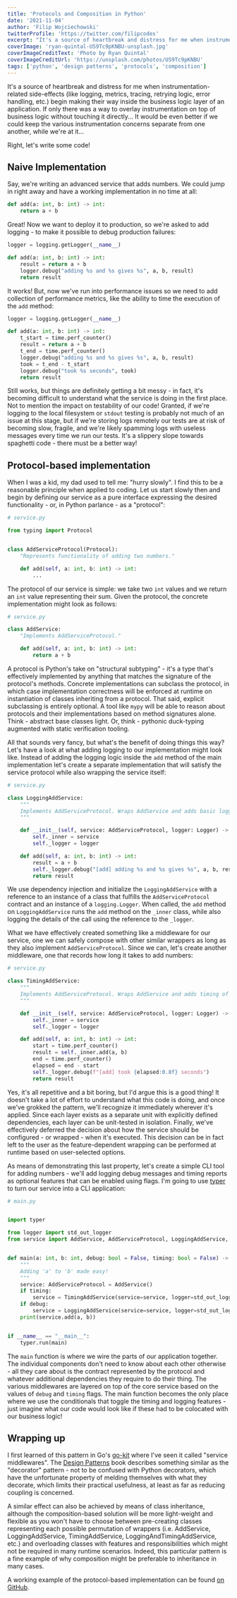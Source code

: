 ```yaml
---
title: 'Protocols and Composition in Python'
date: '2021-11-04'
author: 'Filip Wojciechowski'
twitterProfile: 'https://twitter.com/filipcodes'
excerpt: "It's a source of heartbreak and distress for me when instrumentation-related side-effects (like logging, metrics, tracing, retrying logic, error handling, etc.) begin making their way inside the business logic layer of an application. If only there was a way to overlay instrumentation on top of business logic without touching it directly... It would be even better if we could keep the various instrumentation concerns separate from one another, while we're at it..."
coverImage: 'ryan-quintal-US9Tc9pKNBU-unsplash.jpg'
coverImageCreditText: 'Photo by Ryan Quintal'
coverImageCreditUrl: 'https://unsplash.com/photos/US9Tc9pKNBU'
tags: ['python', 'design patterns', 'protocols', 'composition']
---
```


It's a source of heartbreak and distress for me when instrumentation-related
side-effects (like logging, metrics, tracing, retrying logic, error handling,
etc.) begin making their way inside the business logic layer of an application.
If only there was a way to overlay instrumentation on top of business logic
without touching it directly... It would be even better if we could keep the
various instrumentation concerns separate from one another, while we're at
it...

Right, let's write some code!

## Naive Implementation

Say, we're writing an advanced service that adds numbers. We could jump in
right away and have a working implementation in no time at all:

```python
def add(a: int, b: int) -> int:
    return a + b
```

Great! Now we want to deploy it to production, so we're asked to add logging -
to make it possible to debug production failures:

```python
logger = logging.getLogger(__name__)

def add(a: int, b: int) -> int:
    result = return a + b
    logger.debug("adding %s and %s gives %s", a, b, result)
    return result
```

It works! But, now we've run into performance issues so we need to add
collection of performance metrics, like the ability to time the execution of
the `add` method:

```python
logger = logging.getLogger(__name__)

def add(a: int, b: int) -> int:
    t_start = time.perf_counter()
    result = return a + b
    t_end = time.perf_counter()
    logger.debug("adding %s and %s gives %s", a, b, result)
    took = t_end - t_start
    logger.debug("took %s seconds", took)
    return result
```

Still works, but things are definitely getting a bit messy - in fact, it's
becoming difficult to understand what the service is doing in the first place.
Not to mention the impact on testability of our code! Granted, if we're logging
to the local filesystem or `stdout` testing is probably not much of an issue at
this stage, but if we're storing logs remotely our tests are at risk of
becoming slow, fragile, and we're likely spamming logs with useless messages
every time we run our tests. It's a slippery slope towards spaghetti code -
there must be a better way!

## Protocol-based implementation

When I was a kid, my dad used to tell me: "hurry slowly". I find this to be a
reasonable principle when applied to coding. Let us start slowly then and begin
by defining our service as a pure interface expressing the desired
functionality - or, in Python parlance - as a "protocol":

```python
# service.py

from typing import Protocol


class AddServiceProtocol(Protocol):
    "Represents functionality of adding two numbers."

    def add(self, a: int, b: int) -> int:
        ...
```

The protocol of our service is simple: we take two `int` values and we return
an `int` value representing their sum. Given the protocol, the concrete
implementation might look as follows:

```python
# service.py

class AddService:
    "Implements AddServiceProtocol."

    def add(self, a: int, b: int) -> int:
        return a + b
```

A protocol is Python's take on "structural subtyping" - it's a type that's
effectively implemented by anything that matches the signature of the
protocol's methods. Concrete implementations can subclass the protocol, in
which case implementation correctness will be enforced at runtime on
instantiation of classes inheriting from a protocol. That said, explicit
subclassing is entirely optional. A tool like `mypy` will be able to reason
about protocols and their implementations based on method signatures alone.
Think - abstract base classes light. Or, think - pythonic duck-typing augmented
with static verification tooling.

All that sounds very fancy, but what's the benefit of doing things this way?
Let's have a look at what adding logging to our implementation might look like.
Instead of adding the logging logic inside the `add` method of the main
implementation let's create a separate implementation that will satisfy the
service protocol while also wrapping the service itself:

```python
# service.py

class LoggingAddService:
    """
    Implements AddServiceProtocol. Wraps AddService and adds basic logging.
    """

    def __init__(self, service: AddServiceProtocol, logger: Logger) -> None:
        self._inner = service
        self._logger = logger

    def add(self, a: int, b: int) -> int:
        result = a + b
        self._logger.debug("[add] adding %s and %s gives %s", a, b, result)
        return result
```

We use dependency injection and initialize the `LoggingAddService` with a
reference to an instance of a class that fulfills the `AddServiceProtocol`
contract and an instance of a `logging.Logger`. When called, the `add` method
on `LoggingAddService` runs the `add` method on the `_inner` class, while also
logging the details of the call using the reference to the `_logger`.

What we have effectively created something like a middleware for our service,
one we can safely compose with other similar wrappers as long as they also
implement `AddServiceProtocol`. Since we can, let's create another middleware,
one that records how long it takes to add numbers:

```python
# service.py

class TimingAddService:
    """
    Implements AddServiceProtocol. Wraps AddService and adds timing of method calls.
    """

    def __init__(self, service: AddServiceProtocol, logger: Logger) -> None:
        self._inner = service
        self._logger = logger

    def add(self, a: int, b: int) -> int:
        start = time.perf_counter()
        result = self._inner.add(a, b)
        end = time.perf_counter()
        elapsed = end - start
        self._logger.debug(f"[add] took {elapsed:0.8f} seconds")
        return result
```

Yes, it's all repetitive and a bit boring, but I'd argue this is a good thing!
It doesn't take a lot of effort to understand what this code is doing, and once
we've grokked the pattern, we'll recognize it immediately wherever it's
applied. Since each layer exists as a separate unit with explicitly defined
dependencies, each layer can be unit-tested in isolation. Finally, we've
effectively deferred the decision about how the service should be configured -
or wrapped - when it's executed. This decision can be in fact left to the user
as the feature-dependent wrapping can be performed at runtime based on
user-selected options.

As means of demonstrating this last property, let's create a simple CLI tool
for adding numbers - we'll add logging debug messages and timing reports as
optional features that can be enabled using flags. I'm going to use
[typer](https://github.com/tiangolo/typer) to turn our service into a CLI
application:

```python
# main.py


import typer

from logger import std_out_logger
from service import AddService, AddServiceProtocol, LoggingAddService, TimingAddService


def main(a: int, b: int, debug: bool = False, timing: bool = False) -> None:
    """
    Adding 'a' to 'b' made easy!
    """
    service: AddServiceProtocol = AddService()
    if timing:
        service = TimingAddService(service=service, logger=std_out_logger("timing"))
    if debug:
        service = LoggingAddService(service=service, logger=std_out_logger("logging"))
    print(service.add(a, b))


if __name__ == "__main__":
    typer.run(main)
```

The `main` function is where we wire the parts of our application together. The
individual components don't need to know about each other otherwise - all they
care about is the contract represented by the protocol and whatever additional
dependencies they require to do their thing. The various middlewares are
layered on top of the core service based on the values of `debug` and `timing`
flags. The main function becomes the only place where we use the conditionals
that toggle the timing and logging features - just imagine what our code would
look like if these had to be colocated with our business logic!

## Wrapping up

I first learned of this pattern in Go's [go-kit](https://github.com/go-kit/kit)
where I've seen it called "service middlewares". The [Design
Patterns](https://www.amazon.com/Design-Patterns-Elements-Reusable-Object-Oriented/dp/0201633612)
book describes something similar as the "decorator" pattern - not to be
confused with Python decorators, which have the unfortunate property of melding
themselves with what they decorate, which limits their practical usefulness, at
least as far as reducing coupling is concerned.

A similar effect can also be achieved by means of class inheritance, although
the composition-based solution will be more light-weight and flexible as you
won't have to choose between pre-creating classes representing each possible
permutation of wrappers (i.e. AddService, LoggingAddService, TimingAddService,
LoggingAndTimingAddService, etc.) and overloading classes with features and
responsibilities which might not be required in many runtime scenarios. Indeed,
this particular pattern is a fine example of why composition might be
preferable to inheritance in many cases.

A working example of the protocol-based implementation can be found [on
GitHub](https://github.com/fwojciec/composition_using_protocols).
